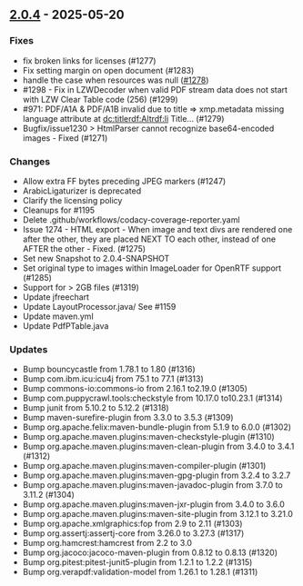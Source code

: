 <a name="2.0.4"></a>

## [2.0.4] - 2025-05-20

### Fixes

- fix broken links for licenses (#1277)
- Fix setting margin on open document (#1283)
- handle the case when resources was null ([#1278](https://github.com/LibrePDF/OpenPDF/issues/1278))
- #1298 - Fix in LZWDecoder when valid PDF stream data does not start with LZW Clear Table code (256) (#1299)
- #971: PDF/A1A & PDF/A1B invalid due to title => xmp.metadata missing language attribute at <dc:title><rdf:Alt><rdf:li>
  Title... (#1279)
- Bugfix/issue1230 > HtmlParser cannot recognize base64-encoded images - Fixed (#1271)

### Changes

- Allow extra FF bytes preceding JPEG markers (#1247)
- ArabicLigaturizer is deprecated
- Clarify the licensing policy
- Cleanups for #1195
- Delete .github/workflows/codacy-coverage-reporter.yaml
- Issue 1274 - HTML export - When image and text divs are rendered one after the other, they are placed NEXT TO each
  other, instead of one AFTER the other - Fixed. (#1275)
- Set new Snapshot to 2.0.4-SNAPSHOT
- Set original type to images within ImageLoader for OpenRTF support (#1285)
- Support for > 2GB files (#1319)
- Update jfreechart
- Update LayoutProcessor.java/ See #1159
- Update maven.yml
- Update PdfPTable.java

### Updates

- Bump bouncycastle from 1.78.1 to 1.80 (#1316)
- Bump com.ibm.icu:icu4j from 75.1 to 77.1 (#1313)
- Bump commons-io:commons-io from 2.16.1 to2.19.0 (#1305)
- Bump com.puppycrawl.tools:checkstyle from 10.17.0 to10.23.1 (#1314)
- Bump junit from 5.10.2 to 5.12.2 (#1318)
- Bump maven-surefire-plugin from 3.3.0 to 3.5.3 (#1309)
- Bump org.apache.felix:maven-bundle-plugin from 5.1.9 to 6.0.0 (#1302)
- Bump org.apache.maven.plugins:maven-checkstyle-plugin (#1310)
- Bump org.apache.maven.plugins:maven-clean-plugin from 3.4.0 to 3.4.1 (#1312)
- Bump org.apache.maven.plugins:maven-compiler-plugin (#1301)
- Bump org.apache.maven.plugins:maven-gpg-plugin from 3.2.4 to 3.2.7
- Bump org.apache.maven.plugins:maven-javadoc-plugin from 3.7.0 to 3.11.2 (#1304)
- Bump org.apache.maven.plugins:maven-jxr-plugin from 3.4.0 to 3.6.0
- Bump org.apache.maven.plugins:maven-site-plugin from 3.12.1 to 3.21.0
- Bump org.apache.xmlgraphics:fop from 2.9 to 2.11 (#1303)
- Bump org.assertj:assertj-core from 3.26.0 to 3.27.3 (#1317)
- Bump org.hamcrest:hamcrest from 2.2 to 3.0
- Bump org.jacoco:jacoco-maven-plugin from 0.8.12 to 0.8.13 (#1320)
- Bump org.pitest:pitest-junit5-plugin from 1.2.1 to 1.2.2 (#1315)
- Bump org.verapdf:validation-model from 1.26.1 to 1.28.1 (#1311)

[2.0.4]: https://github.com/LibrePDF/OpenPDF/compare/2.0.3...2.0.4
